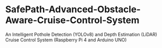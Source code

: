 # SafePath-Advanced-Obstacle-Aware-Cruise-Control-System
An Intelligent Pothole Detection (YOLOv8) and Depth Estimation (LiDAR) Cruise Control System (Raspberry Pi 4 and Arduino UNO)
